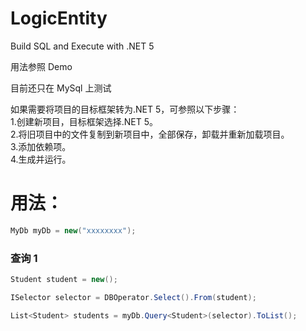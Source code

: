 # LogicEntity
Build SQL and Execute with .NET 5

用法参照 Demo

目前还只在 MySql 上测试


如果需要将项目的目标框架转为.NET 5，可参照以下步骤：  
1.创建新项目，目标框架选择.NET 5。  
2.将旧项目中的文件复制到新项目中，全部保存，卸载并重新加载项目。  
3.添加依赖项。  
4.生成并运行。  

# 用法：
```C#
MyDb myDb = new("xxxxxxxx");
```
### 查询 1
```C#
Student student = new();

ISelector selector = DBOperator.Select().From(student);

List<Student> students = myDb.Query<Student>(selector).ToList();
```
